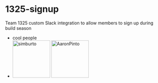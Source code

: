 # 1325-signup
Team 1325 custom Slack integration to allow members to sign up during build season
- cool people
- [<img alt="simburto" src="https://github.com/simburto.png?size=120" width="120px"/>](https://github.com/simburto)
[<img alt="AaronPinto" src="https://github.com/AaronPinto.png?size=120" width="120px"/>](https://github.com/AaronPinto)
